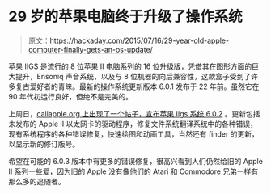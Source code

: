 # 29 岁的苹果电脑终于升级了操作系统

> 原文：<https://hackaday.com/2015/07/16/29-year-old-apple-computer-finally-gets-an-os-update/>

苹果 IIGS 是流行的 8 位苹果 II 电脑系列的 16 位升级版，凭借其在图形方面的巨大提升，Ensoniq 声音系统，以及与 8 位机器的向后兼容性，这款盒子受到了许多复古爱好者的青睐。最新的操作系统更新版本 6.0.1 发布于 22 年前。虽然它在 90 年代初运行良好，但绝不是完美的。

上周日，[callapple.org 上出现了一个帖子，宣布苹果 IIgs 系统 6.0.2](http://www.callapple.org/software/announcing-apple-iigs-system-6-0-2/) 。更新包括未发布的 Apple II 以太网卡的驱动程序，修复文件系统翻译系统中的各种错误，现有系统程序的各种错误修复，快速绘图和动画工具，当然还有 finder 的更新，以显示新的修订版号。

希望在可能的 6.0.3 版本中有更多的错误修复，很高兴看到人们仍然给旧的 Apple II 系列一些爱，因为旧的 Apple 没有像他们的 Atari 和 Commodore 兄弟一样有那么多的追随者。